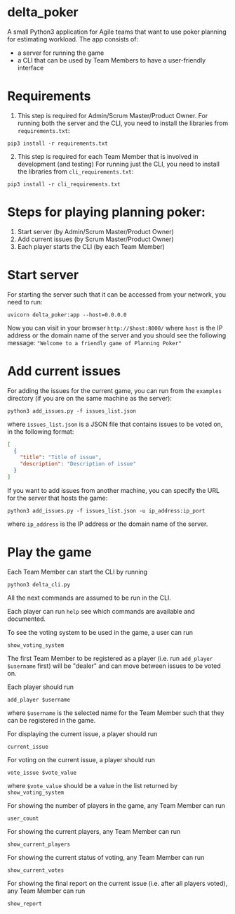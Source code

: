 # delta_poker

A small Python3 application for Agile teams that want to use poker planning
for estimating workload. The app consists of:
- a server for running the game
- a CLI that can be used by Team Members to have a user-friendly interface

# Requirements
1. This step is required for Admin/Scrum Master/Product Owner. For running both
   the server and the CLI, you need to install the libraries from
`requirements.txt`:
```commandline
pip3 install -r requirements.txt
```

2. This step is required for each Team Member that is involved in development
   (and testing)
For running just the CLI, you need to install the libraries from 
`cli_requirements.txt`:
```commandline
pip3 install -r cli_requirements.txt
```

# Steps for playing planning poker:
1. Start server (by Admin/Scrum Master/Product Owner)
2. Add current issues (by Scrum Master/Product Owner)
3. Each player starts the CLI (by each Team Member)

# Start server

For starting the server such that it can be accessed from your network, you
need to run:
```commandline
uvicorn delta_poker:app --host=0.0.0.0
```

Now you can visit in your browser ```http://$host:8000/``` where `host` is the
IP address or the domain name of the server and you should see the following
message:
```"Welcome to a friendly game of Planning Poker"```

# Add current issues

For adding the issues for the current game, you can run from the `examples`
directory (if you are on the same machine as the server):
```commandline
python3 add_issues.py -f issues_list.json
```
where `issues_list.json` is a JSON file that contains issues to be voted on, in
the following format:
```json
[
  {
    "title": "Title of issue",
    "description": "Description of issue"
  }
]
```

If you want to add issues from another machine, you can specify the URL for the
server that hosts the game:
```commandline
python3 add_issues.py -f issues_list.json -u ip_address:ip_port
```
where `ip_address` is the IP address or the domain name of the server.

# Play the game
Each Team Member can start the CLI by running
```commandline
python3 delta_cli.py
```
All the next commands are assumed to be run in the CLI.

Each player can run `help` see which commands are available and documented.

To see the voting system to be used in the game, a user can run
```commandline
show_voting_system
```

The first Team Member to be registered as a player (i.e. run
`add_player $username` first) will be "dealer" and can move between issues to be
voted on.

Each player should run
```commandline
add_player $username
```
where `$username` is the selected name for the Team Member such that
they can be registered in the game.

For displaying the current issue, a player should run
```commandline
current_issue
```

For voting on the current issue, a player should run
```commandline
vote_issue $vote_value
```
where `$vote_value` should be a value in the list returned by
`show_voting_system`

For showing the number of players in the game, any Team Member can run
```commandline
user_count
```

For showing the current players, any Team Member can run
```commandline
show_current_players
```

For showing the current status of voting, any Team Member can run
```commandline
show_current_votes
```

For showing the final report on the current issue (i.e. after all players
voted), any Team Member can run
```commandline
show_report
```
